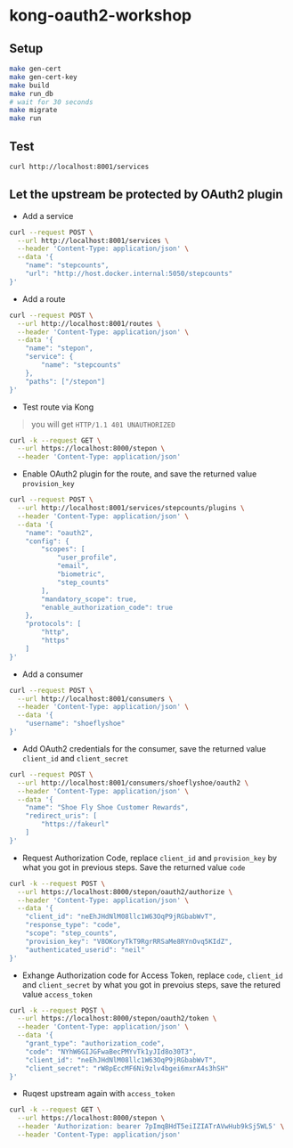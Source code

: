 # kong-oauth2-workshop

## Setup

```sh
make gen-cert
make gen-cert-key
make build
make run_db
# wait for 30 seconds
make migrate
make run
```

## Test

```sh
curl http://localhost:8001/services
```

## Let the upstream be protected by OAuth2 plugin

- Add a service
```sh
curl --request POST \
  --url http://localhost:8001/services \
  --header 'Content-Type: application/json' \
  --data '{
	"name": "stepcounts",
	"url": "http://host.docker.internal:5050/stepcounts"
}'
```

- Add a route
```sh
curl --request POST \
  --url http://localhost:8001/routes \
  --header 'Content-Type: application/json' \
  --data '{
	"name": "stepon",
	"service": {
		"name": "stepcounts"
	},
	"paths": ["/stepon"]
}'
```

- Test route via Kong
> you will get `HTTP/1.1 401 UNAUTHORIZED`
```sh
curl -k --request GET \
  --url https://localhost:8000/stepon \
  --header 'Content-Type: application/json'
```

- Enable OAuth2 plugin for the route, and save the returned value `provision_key`
```sh
curl --request POST \
  --url http://localhost:8001/services/stepcounts/plugins \
  --header 'Content-Type: application/json' \
  --data '{
	"name": "oauth2",
	"config": {
		"scopes": [
			"user_profile",
			"email",
			"biometric",
			"step_counts"
		],
		"mandatory_scope": true,
		"enable_authorization_code": true
	},
	"protocols": [
		"http",
		"https"
	]
}'
```

- Add a consumer
```sh
curl --request POST \
  --url http://localhost:8001/consumers \
  --header 'Content-Type: application/json' \
  --data '{
	"username": "shoeflyshoe"
}'
```

- Add OAuth2 credentials for the consumer, save the returned value `client_id` and `client_secret`
```sh
curl --request POST \
  --url http://localhost:8001/consumers/shoeflyshoe/oauth2 \
  --header 'Content-Type: application/json' \
  --data '{
	"name": "Shoe Fly Shoe Customer Rewards",
	"redirect_uris": [
		"https://fakeurl"
	]
}'
```

- Request Authorization Code, replace `client_id` and `provision_key` by what you got in previous steps. Save the returned value `code`
```sh
curl -k --request POST \
  --url https://localhost:8000/stepon/oauth2/authorize \
  --header 'Content-Type: application/json' \
  --data '{
	"client_id": "neEhJHdNlM08llc1W63OqP9jRGbabWvT",
	"response_type": "code",
	"scope": "step_counts",
	"provision_key": "V8OKoryTkT9RgrRRSaMe8RYnOvq5KIdZ",
	"authenticated_userid": "neil"
}'
```

- Exhange Authorization code for Access Token, replace `code`, `client_id` and `client_secret` by what you got in prevoius steps, save the retured value `access_token`
```sh
curl -k --request POST \
  --url https://localhost:8000/stepon/oauth2/token \
  --header 'Content-Type: application/json' \
  --data '{
	"grant_type": "authorization_code",
	"code": "NYhW6GIJGFwaBecPMYvTk1yJId8o30T3",
	"client_id": "neEhJHdNlM08llc1W63OqP9jRGbabWvT",
	"client_secret": "rW8pEccMF6Ni9zlv4bgei6mxrA4s3hSH"
}'
```

- Ruqest upstream again with `access_token`
```sh
curl -k --request GET \
  --url https://localhost:8000/stepon \
  --header 'Authorization: bearer 7pImqBHdT5eiIZIATrAVwHub9kSj5WL5' \
  --header 'Content-Type: application/json'
```
